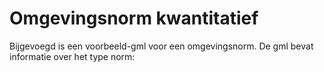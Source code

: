 # Omgevingsnorm kwantitatief
Bijgevoegd is een voorbeeld-gml voor een omgevingsnorm. De gml bevat informatie over het type norm:
